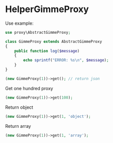 # HelperGimmeProxy

Use example:
```php
use proxy\AbstractGimmeProxy;

class GimmeProxy extends AbstractGimmeProxy
{
    public function log($message)
    {
        echo sprintf("ERROR: %s\n", $message);
    }
}

(new GimmeProxy(1))->get(); // return json
```

Get one hundred proxy
```php
(new GimmeProxy(1))->get(100);
```

Return object
```php
(new GimmeProxy(1))->get(1, 'object');
```

Return array
```php
(new GimmeProxy(1))->get(1, 'array');
```